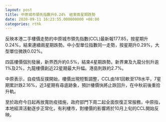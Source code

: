 ```yaml
---
layout: post
title: 中原城市領先指數升0.24%　結束兩星期跌勢
date: 2020-09-11 16:23:55.000000000 +08:00
categories: rthk
---
```


反映本港二手樓價走勢的中原城市領先指數(CCL)最新報177.85，按星期升0.24%，結束連續兩星期跌勢。中小型單位指數同一走勢，按星期升0.29%，大型單位微跌0.02%。

四區樓價個別發展，新界西升約0.5%，結束4星期跌勢。新界東及九龍分別升逾1%及2%，九龍樓價創近22星期最大升幅。港島則跌約2.7%。

中原表示，自疫情反撲開始，樓價出現短暫調整，CCL由181回軟至178水平，7星期累計跌2.16%，近3星期有尋底跡象，預計樓價快將止跌回升，在中秋前後重拾升軌。

至於政府今日起再放寬防疫措施，政府部門下周二起全面恢復正常服務，中原指，本地經濟活動逐步正常化，有利樓市，對樓價的影響將於10月上旬的CCL開始反映。
